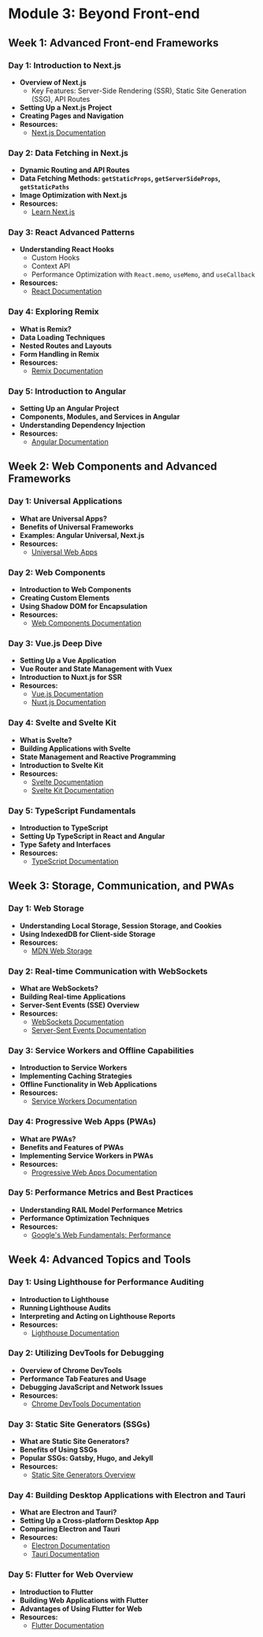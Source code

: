 
# Module 3: Beyond Front-end

## Week 1: Advanced Front-end Frameworks

### Day 1: Introduction to Next.js
- **Overview of Next.js**
  - Key Features: Server-Side Rendering (SSR), Static Site Generation (SSG), API Routes
- **Setting Up a Next.js Project**
- **Creating Pages and Navigation**
- **Resources:**
  - [Next.js Documentation](https://nextjs.org/docs)

### Day 2: Data Fetching in Next.js
- **Dynamic Routing and API Routes**
- **Data Fetching Methods: `getStaticProps`, `getServerSideProps`, `getStaticPaths`**
- **Image Optimization with Next.js**
- **Resources:**
  - [Learn Next.js](https://nextjs.org/learn)

### Day 3: React Advanced Patterns
- **Understanding React Hooks**
  - Custom Hooks
  - Context API
  - Performance Optimization with `React.memo`, `useMemo`, and `useCallback`
- **Resources:**
  - [React Documentation](https://reactjs.org/docs/getting-started.html)

### Day 4: Exploring Remix
- **What is Remix?**
- **Data Loading Techniques**
- **Nested Routes and Layouts**
- **Form Handling in Remix**
- **Resources:**
  - [Remix Documentation](https://remix.run/docs)

### Day 5: Introduction to Angular
- **Setting Up an Angular Project**
- **Components, Modules, and Services in Angular**
- **Understanding Dependency Injection**
- **Resources:**
  - [Angular Documentation](https://angular.io/docs)

## Week 2: Web Components and Advanced Frameworks

### Day 1: Universal Applications
- **What are Universal Apps?**
- **Benefits of Universal Frameworks**
- **Examples: Angular Universal, Next.js**
- **Resources:**
  - [Universal Web Apps](https://www.smashingmagazine.com/2018/04/universal-javascript/)

### Day 2: Web Components
- **Introduction to Web Components**
- **Creating Custom Elements**
- **Using Shadow DOM for Encapsulation**
- **Resources:**
  - [Web Components Documentation](https://developer.mozilla.org/en-US/docs/Web/Web_Components)

### Day 3: Vue.js Deep Dive
- **Setting Up a Vue Application**
- **Vue Router and State Management with Vuex**
- **Introduction to Nuxt.js for SSR**
- **Resources:**
  - [Vue.js Documentation](https://vuejs.org/v2/guide/)
  - [Nuxt.js Documentation](https://nuxtjs.org/docs)

### Day 4: Svelte and Svelte Kit
- **What is Svelte?**
- **Building Applications with Svelte**
- **State Management and Reactive Programming**
- **Introduction to Svelte Kit**
- **Resources:**
  - [Svelte Documentation](https://svelte.dev/docs)
  - [Svelte Kit Documentation](https://kit.svelte.dev/docs)

### Day 5: TypeScript Fundamentals
- **Introduction to TypeScript**
- **Setting Up TypeScript in React and Angular**
- **Type Safety and Interfaces**
- **Resources:**
  - [TypeScript Documentation](https://www.typescriptlang.org/docs/)

## Week 3: Storage, Communication, and PWAs

### Day 1: Web Storage
- **Understanding Local Storage, Session Storage, and Cookies**
- **Using IndexedDB for Client-side Storage**
- **Resources:**
  - [MDN Web Storage](https://developer.mozilla.org/en-US/docs/Web/API/Web_Storage_API)

### Day 2: Real-time Communication with WebSockets
- **What are WebSockets?**
- **Building Real-time Applications**
- **Server-Sent Events (SSE) Overview**
- **Resources:**
  - [WebSockets Documentation](https://developer.mozilla.org/en-US/docs/Web/API/WebSockets_API)
  - [Server-Sent Events Documentation](https://developer.mozilla.org/en-US/docs/Web/API/Server-sent_events)

### Day 3: Service Workers and Offline Capabilities
- **Introduction to Service Workers**
- **Implementing Caching Strategies**
- **Offline Functionality in Web Applications**
- **Resources:**
  - [Service Workers Documentation](https://developer.mozilla.org/en-US/docs/Web/API/Service_Worker_API)

### Day 4: Progressive Web Apps (PWAs)
- **What are PWAs?**
- **Benefits and Features of PWAs**
- **Implementing Service Workers in PWAs**
- **Resources:**
  - [Progressive Web Apps Documentation](https://web.dev/progressive-web-apps/)

### Day 5: Performance Metrics and Best Practices
- **Understanding RAIL Model Performance Metrics**
- **Performance Optimization Techniques**
- **Resources:**
  - [Google's Web Fundamentals: Performance](https://developers.google.com/web/fundamentals/performance)

## Week 4: Advanced Topics and Tools

### Day 1: Using Lighthouse for Performance Auditing
- **Introduction to Lighthouse**
- **Running Lighthouse Audits**
- **Interpreting and Acting on Lighthouse Reports**
- **Resources:**
  - [Lighthouse Documentation](https://developers.google.com/web/tools/lighthouse)

### Day 2: Utilizing DevTools for Debugging
- **Overview of Chrome DevTools**
- **Performance Tab Features and Usage**
- **Debugging JavaScript and Network Issues**
- **Resources:**
  - [Chrome DevTools Documentation](https://developer.chrome.com/docs/devtools/)

### Day 3: Static Site Generators (SSGs)
- **What are Static Site Generators?**
- **Benefits of Using SSGs**
- **Popular SSGs: Gatsby, Hugo, and Jekyll**
- **Resources:**
  - [Static Site Generators Overview](https://www.smashingmagazine.com/2019/01/understanding-static-site-generators/)

### Day 4: Building Desktop Applications with Electron and Tauri
- **What are Electron and Tauri?**
- **Setting Up a Cross-platform Desktop App**
- **Comparing Electron and Tauri**
- **Resources:**
  - [Electron Documentation](https://www.electronjs.org/docs)
  - [Tauri Documentation](https://tauri.studio/en/docs/)

### Day 5: Flutter for Web Overview
- **Introduction to Flutter**
- **Building Web Applications with Flutter**
- **Advantages of Using Flutter for Web**
- **Resources:**
  - [Flutter Documentation](https://flutter.dev/docs)


